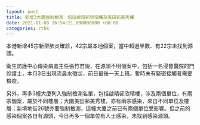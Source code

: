```yaml
---
layout: post
title: 新增3大廈強制檢測　包括啟晴邨欣晴樓及美田邨美秀樓
date: 2021-01-08 16:54:21.000000000 +08:00
categories: rthk
---
```


本港新增45宗新型肺炎確診，42宗屬本地個案，當中超過半數、有22宗未找到源頭。

衞生防護中心傳染病處主任張竹君說，在源頭不明個案中，包括一名浸會醫院的門診護士，本月3日出現流鼻水徵狀，前日最後一天上班。暫時未有緊密接觸者需要檢疫。

另外，再多3幢大廈列入強制檢測名單，包括啟晴邨欣晴樓，涉及兩個單位，有兩宗個案，屬於不同樓層；大圍美田邨美秀樓，亦有兩宗感染，來自不同單位及樓層；新填地街26號亦要強制檢測，這幢大廈之前已有兩個單位受影響。但之前的感染個案各自有源頭，今日再多一個單位有人士感染，未找到感染源頭。
